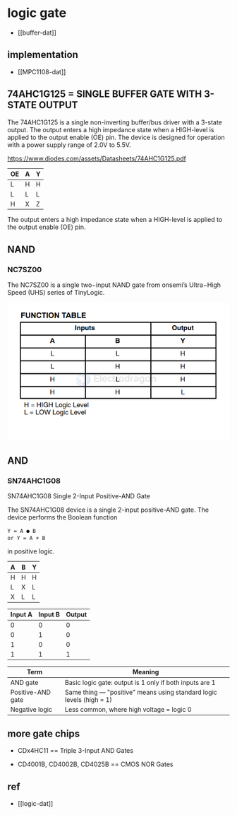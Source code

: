 
# logic gate 

- [[buffer-dat]]

## implementation 

- [[MPC1108-dat]]


## 74AHC1G125 = SINGLE BUFFER GATE WITH 3-STATE OUTPUT

The 74AHC1G125 is a single non-inverting buffer/bus driver with a 3-state output. The output enters a high impedance state when a HIGH-level is applied to the output enable (OE) pin. The device is designed for operation with a power supply range of 2.0V to 5.5V.

https://www.diodes.com/assets/Datasheets/74AHC1G125.pdf

| OE  | A   | Y   |
| --- | --- | --- |
| L   | H   | H   |
| L   | L   | L   |
| H   | X   | Z   |

The output enters a high impedance state when a HIGH-level is applied to the output enable (OE) pin. 


## NAND 

### NC7SZ00


The NC7SZ00 is a single two−input NAND gate from onsemi’s Ultra−High Speed (UHS) series of TinyLogic.

![](2024-07-08-18-34-43.png)


## AND 

### SN74AHC1G08

SN74AHC1G08 Single 2-Input Positive-AND Gate

The SN74AHC1G08 device is a single 2-input positive-AND gate. The device performs the Boolean function 

    Y = A ● B 
    or Y = A + B 

in positive logic.

| A   | B   | Y   |
| --- | --- | --- |
| H   | H   | H   |
| L   | X   | L   |
| X   | L   | L   |


| Input A | Input B | Output |
| ------- | ------- | ------ |
| 0       | 0       | 0      |
| 0       | 1       | 0      |
| 1       | 0       | 0      |
| 1       | 1       | 1      |



| Term              | Meaning                                                              |
| ----------------- | -------------------------------------------------------------------- |
| AND gate          | Basic logic gate: output is 1 only if both inputs are 1              |
| Positive-AND gate | Same thing — "positive" means using standard logic levels (high = 1) |
| Negative logic    | Less common, where high voltage = logic 0                            |

## more gate chips 

- CDx4HC11 == Triple 3-Input AND Gates 

- CD4001B, CD4002B, CD4025B == CMOS NOR Gates


## ref 

- [[logic-dat]]